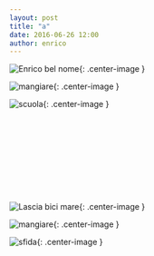 ```yaml
---
layout: post
title: "a"
date: 2016-06-26 12:00
author: enrico
---
```


![Enrico bel nome](http://img1.topimagens.com/ti/significado-dos-nomes/significado-dos-nomes_084.jpg){: .center-image }

![mangiare](http://media.travelblog.it/N/Nof/Nofood.jpg){: .center-image }

![scuola](http://www.comune.montevarchi.ar.it/uploads/kcFinder/images/scuola%20generale%20si%20ricomincia%20verticale(1).jpg){: .center-image }

<br><br><br><br><br><br><br><br>

![Lascia bici mare](http://www.ciclopendolo.com/wp-content/uploads/2014/08/SavedPicture-2014812175145.jpg){: .center-image }

![mangiare](http://media.travelblog.it/N/Nof/Nofood.jpg){: .center-image }

![sfida](http://www.smilemilano.it/wp/wp-content/uploads/2014/09/btn_sfida.png){: .center-image }

